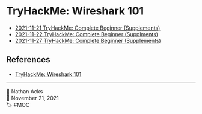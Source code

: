 # TryHackMe: Wireshark 101

* [2021-11-21 TryHackMe: Complete Beginner (Supplements)](../log/2021-11-21-tryhackme-complete-beginner-supplements.md)
* [2021-11-22 TryHackMe: Complete Beginner (Supplments)](../log/2021-11-22-tryhackme-complete-beginner-supplements.md)
* [2021-11-27 TryHackMe: Complete Beginner (Supplements)](../log/2021-11-27-tryhackme-complete-beginner-supplements.md)

## References

* [TryHackMe: Wireshark 101](https://tryhackme.com/room/wireshark)

- - - -

<span aria-hidden="true">👤</span> Nathan Acks  
<span aria-hidden="true">📅</span> November 21, 2021  
<span aria-hidden="true">🏷️</span> #MOC
